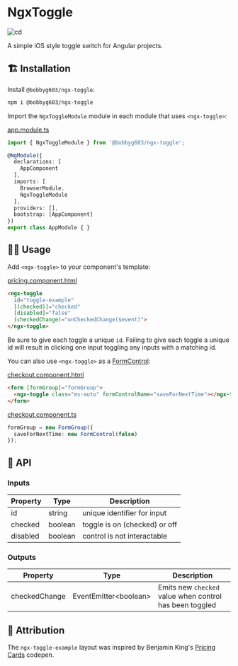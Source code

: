 # NgxToggle
![cd](https://github.com/bobbyg603/ngx-toggle/actions/workflows/cd.yml/badge.svg)

A simple iOS style toggle switch for Angular projects.  

## 🏗️ Installation

Install `@bobbyg603/ngx-toggle`:

```sh
npm i @bobbyg603/ngx-toggle
```

Import the `NgxToggleModule` module in each module that uses `<ngx-toggle>`:

[app.module.ts](https://github.com/bobbyg603/ngx-toggle/blob/main/projects/ngx-toggle-example/src/app/app.module.ts)

```ts
import { NgxToggleModule } from '@bobbyg603/ngx-toggle';

@NgModule({
  declarations: [
    AppComponent
  ],
  imports: [
    BrowserModule,
    NgxToggleModule
  ],
  providers: [],
  bootstrap: [AppComponent]
})
export class AppModule { }
```

## 🧑‍💻 Usage

Add `<ngx-toggle>` to your component's template:

[pricing.component.html](https://github.com/bobbyg603/ngx-toggle/blob/34b5da55ec9e5adf80bfa196cddb380c9d95314d/projects/ngx-toggle-example/src/app/pricing/pricing.component.html#L4-L6)

```html
<ngx-toggle 
  id="toggle-example"
  [(checked)]="checked"
  [disabled]="false"
  (checkedChange)="onCheckedChange($event)">
</ngx-toggle>
```

Be sure to give each toggle a unique `id`. Failing to give each toggle a unique id will result in clicking one input toggling any inputs with a matching id.

You can also use `<ngx-toggle>` as a [FormControl](https://angular.io/api/forms/FormControl):

[checkout.component.html](https://github.com/bobbyg603/ngx-toggle/blob/1781fc109e1879c64c24bd82d249539911ec7587/projects/ngx-toggle-example/src/app/checkout/checkout.component.html#L71)

```html
<form [formGroup]="formGroup">
  <ngx-toggle class="ms-auto" formControlName="saveForNextTime"></ngx-toggle>
</form>
```

[checkout.component.ts](https://github.com/bobbyg603/ngx-toggle/blob/1781fc109e1879c64c24bd82d249539911ec7587/projects/ngx-toggle-example/src/app/checkout/checkout.component.ts#L10-L19)
```ts
formGroup = new FormGroup({
  saveForNextTime: new FormControl(false)
});
```


## 🧩 API

### Inputs
| Property | Type    | Description                   |
|----------|-------- |-------------------------------|
| id       | string  | unique identifier for input   |
| checked  | boolean | toggle is on (checked) or off |
| disabled | boolean | control is not interactable   |

### Outputs
| Property       | Type                    | Description                                             |
|----------------|-------------------------|---------------------------------------------------------|
| checkedChange  | EventEmitter\<boolean\> | Emits new `checked` value when control has been toggled |

## 🤝 Attribution

The `ngx-toggle-example` layout was inspired by Benjamin King's [Pricing Cards](https://codepen.io/bballinben/pen/wyLjvm) codepen.
